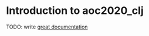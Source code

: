 # Introduction to aoc2020_clj

TODO: write [great documentation](http://jacobian.org/writing/what-to-write/)
